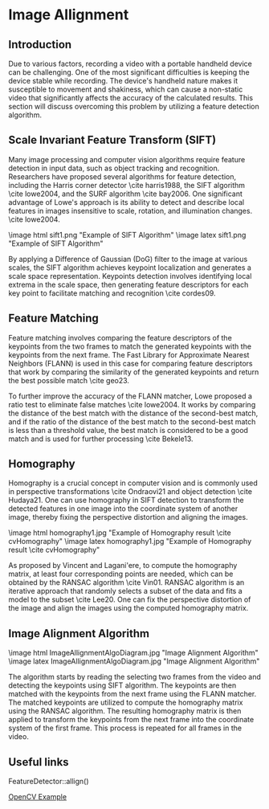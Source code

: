 # Image Allignment

## Introduction

Due to various factors, recording a video with a portable handheld device can be
challenging. One of the most significant difficulties is keeping the device
stable while recording. The device's handheld nature makes it susceptible to
movement and shakiness, which can cause a non-static video that significantly
affects the accuracy of the calculated results. This section will discuss
overcoming this problem by utilizing a feature detection algorithm.

## Scale Invariant Feature Transform (SIFT)

Many image processing and computer vision algorithms require feature detection
in input data, such as object tracking and recognition. Researchers have
proposed several algorithms for feature detection, including the Harris corner
detector \cite harris1988, the SIFT algorithm \cite lowe2004, and the SURF
algorithm \cite bay2006. One significant advantage of Lowe's approach is its
ability to detect and describe local features in images insensitive to scale,
rotation, and illumination changes. \cite lowe2004.

<!-- prettier-ignore-start -->
\image html sift1.png "Example of SIFT Algorithm"
\image latex sift1.png "Example of SIFT Algorithm"
<!-- prettier-ignore-end -->

By applying a Difference of Gaussian (DoG) filter to the image at various
scales, the SIFT algorithm achieves keypoint localization and generates a scale
space representation. Keypoints detection involves identifying local extrema in
the scale space, then generating feature descriptors for each key point to
facilitate matching and recognition \cite cordes09.

## Feature Matching

<!-- prettier-ignore-start -->
Feature matching involves comparing the feature descriptors of the keypoints
from the two frames to match the generated keypoints with the keypoints from the
next frame. The Fast Library for Approximate Nearest Neighbors (FLANN) is used
in this case for comparing feature descriptors that work by comparing the
similarity of the generated keypoints and return the best possible match \cite geo23.
<!-- prettier-ignore-end -->

To further improve the accuracy of the FLANN matcher, Lowe proposed a ratio test
to eliminate false matches \cite lowe2004. It works by comparing the distance of
the best match with the distance of the second-best match, and if the ratio of
the distance of the best match to the second-best match is less than a threshold
value, the best match is considered to be a good match and is used for further
processing \cite Bekele13.

## Homography

<!-- prettier-ignore-start -->
Homography is a crucial concept in computer vision and is commonly used in
perspective transformations \cite Ondraovi21 and object detection \cite Hudaya21.
 One can use homography in SIFT detection to transform the detected
features in one image into the coordinate system of another image, thereby
fixing the perspective distortion and aligning the images.

\image html homography1.jpg "Example of Homography result \cite cvHomography"
\image latex homography1.jpg "Example of Homography result \cite cvHomography"
<!-- prettier-ignore-end -->

As proposed by Vincent and Lagani\'ere, to compute the homography matrix, at
least four corresponding points are needed, which can be obtained by the RANSAC
algorithm \cite Vin01. RANSAC algorithm is an iterative approach that randomly
selects a subset of the data and fits a model to the subset \cite Lee20. One can
fix the perspective distortion of the image and align the images using the
computed homography matrix.

## Image Alignment Algorithm

<!-- prettier-ignore-start -->
\image html ImageAllignmentAlgoDiagram.jpg "Image Alignment Algorithm"
\image latex ImageAllignmentAlgoDiagram.jpg "Image Alignment Algorithm"
<!-- prettier-ignore-end -->

The algorithm starts by reading the selecting two frames from the video and
detecting the keypoints using SIFT algorithm. The keypoints are then matched
with the keypoints from the next frame using the FLANN matcher. The matched
keypoints are utilized to compute the homography matrix using the RANSAC
algorithm. The resulting homography matrix is then applied to transform the
keypoints from the next frame into the coordinate system of the first frame.
This process is repeated for all frames in the video.

## Useful links

FeatureDetector::allign()

[OpenCV Example](https://docs.opencv.org/3.4/d1/de0/tutorial_py_feature_homography.html)
